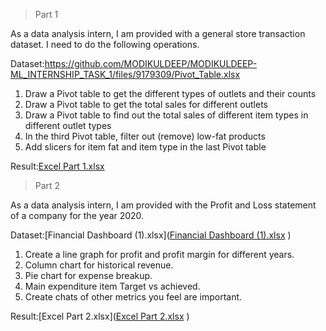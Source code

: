 > Part 1

As a data analysis intern, I am provided with a general store transaction dataset. I need to do the following operations.

Dataset:https://github.com/MODIKULDEEP/MODIKULDEEP-ML_INTERNSHIP_TASK_1/files/9179309/Pivot_Table.xlsx


1. Draw a Pivot table to get the different types of outlets and their counts
2. Draw a Pivot table to get the total sales for different outlets
3. Draw a Pivot table to find out the total sales of different item types in different outlet types
4. In the third Pivot table, filter out (remove) low-fat products 
5. Add slicers for item fat and item type in the last Pivot table

Result:[Excel Part 1.xlsx](https://github.com/MODIKULDEEP/MODIKULDEEP-ML_INTERNSHIP_TASK_1/blob/main/Excel%20Part%201.xlsx)

> Part 2

As a data analysis intern, I am provided with the Profit and Loss statement of a company for the year 2020.

Dataset:[Financial Dashboard (1).xlsx]([Financial Dashboard (1).xlsx](https://github.com/MODIKULDEEP/MODIKULDEEP-ML_INTERNSHIP_TASK_1/files/9179313/Financial.Dashboard.1.xlsx)
)

1. Create a line graph for profit and profit margin for different years.
2. Column chart for historical revenue.
3. Pie chart for expense breakup.
4. Main expenditure item Target vs achieved.
5. Create chats of other metrics you feel are important.

Result:[Excel Part 2.xlsx]([Excel Part 2.xlsx](https://github.com/MODIKULDEEP/MODIKULDEEP-ML_INTERNSHIP_TASK_1/files/9179316/Excel.Part.2.xlsx)
)
